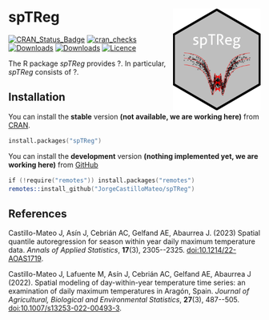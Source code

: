 spTReg <img src="inst/img/logospTReg.png" width="175px" align="right" />
======================

[![CRAN_Status_Badge](http://www.r-pkg.org/badges/version/spTReg)](https://CRAN.R-project.org/package=spTReg)
[![cran_checks](https://badges.cranchecks.info/worst/spTReg.svg)](https://cran.r-project.org/web/checks/check_results_spTReg.html)
[![Downloads](http://cranlogs.r-pkg.org/badges/spTReg)](https://CRAN.R-project.org/package=spTReg)
[![Downloads](https://cranlogs.r-pkg.org/badges/grand-total/spTReg?color=red)](https://CRAN.R-project.org/package=spTReg)
[![Licence](https://img.shields.io/badge/licence-GPL--3-blue.svg)](https://www.gnu.org/licenses/gpl-3.0.en.html)
  
The R package *spTReg* provides ?. In particular, *spTReg* consists of ?. 


## Installation
You can install the **stable** version **(not available, we are working here)** from
[CRAN](https://CRAN.R-project.org/package=spTReg).

```s
install.packages("spTReg")
```

You can install the **development** version **(nothing implemented yet, we are working here)** from
[GitHub](https://github.com/JorgeCastilloMateo/spTReg)

```s
if (!require("remotes")) install.packages("remotes")
remotes::install_github("JorgeCastilloMateo/spTReg")
```


## References
Castillo-Mateo J, Asín J, Cebrián AC, Gelfand AE, Abaurrea J. (2023)
Spatial quantile autoregression for season within year daily maximum temperature data. 
*Annals of Applied Statistics*, **17**(3), 2305--2325.
<doi:10.1214/22-AOAS1719>.

Castillo-Mateo J, Lafuente M, Asín J, Cebrián AC, Gelfand AE, Abaurrea J (2022). 
Spatial modeling of day-within-year temperature time series: an examination of daily maximum temperatures in Aragón, Spain. 
*Journal of Agricultural, Biological and Environmental Statistics*, **27**(3), 487--505. 
<doi:10.1007/s13253-022-00493-3>.
